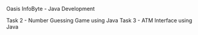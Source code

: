 Oasis InfoByte - Java Development


Task 2 - Number Guessing Game using Java
Task 3 - ATM Interface using Java
